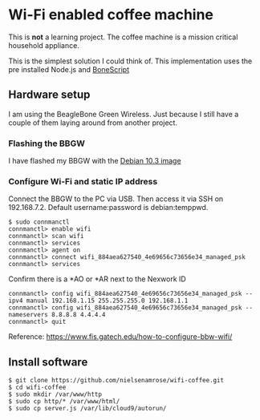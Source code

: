 # Wi-Fi enabled coffee machine

This is **not** a learning project. The coffee machine is a mission critical household appliance.

This is the simplest solution I could think of. This implementation uses the pre installed Node.js and [BoneScript](https://beagleboard.org/Support/BoneScript/)


## Hardware setup

I am using the BeagleBone Green Wireless. Just because I still have a couple of them laying around from another project.

### Flashing the BBGW

I have flashed my BBGW with the [Debian 10.3 image](https://debian.beagleboard.org/images/bone-eMMC-flasher-debian-10.3-iot-armhf-2020-04-06-4gb.img.xz)

### Configure Wi-Fi and static IP address

Connect the BBGW to the PC via USB. Then access it via SSH on 192.168.7.2. Default username:password is debian:temppwd.

```
$ sudo connmanctl
connmanctl> enable wifi
connmanctl> scan wifi
connmanctl> services
connmanctl> agent on
connmanctl> connect wifi_884aea627540_4e69656c73656e34_managed_psk
connmanctl> services
```
Confirm there is a *AO or *AR next to the Nexwork ID
```
connmanctl> config wifi_884aea627540_4e69656c73656e34_managed_psk --ipv4 manual 192.168.1.15 255.255.255.0 192.168.1.1
connmanctl> config wifi_884aea627540_4e69656c73656e34_managed_psk --nameservers 8.8.8.8 4.4.4.4
connmanctl> quit
```

Reference: https://www.fis.gatech.edu/how-to-configure-bbw-wifi/

## Install software
```
$ git clone https://github.com/nielsenamrose/wifi-coffee.git
$ cd wifi-coffee
$ sudo mkdir /var/www/http
$ sudo cp http/* /var/www/html/
$ sudo cp server.js /var/lib/cloud9/autorun/
```
